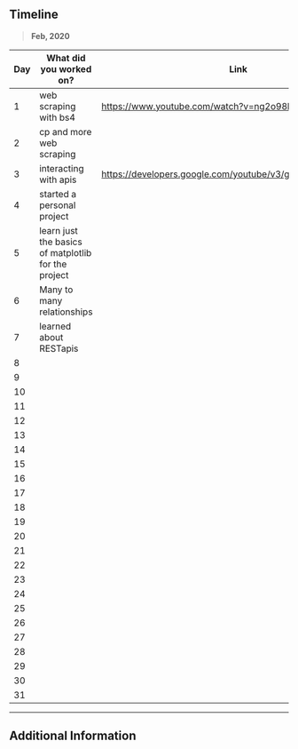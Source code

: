 ## Timeline

> **Feb, 2020**

|Day|What did you worked on?|Link|
|-------|------|--------|
|1|web scraping with bs4|https://www.youtube.com/watch?v=ng2o98k983k&t=304s|
|2|cp and more web scraping||
|3|interacting with apis|https://developers.google.com/youtube/v3/guides/authentication|
|4|started a personal project||
|5|learn just the basics of matplotlib for the project||
|6|Many to many relationships||
|7|learned about RESTapis||
|8|||
|9|||
|10|||
|11|||
|12|||
|13|||
|14|||
|15|||
|16|||
|17|||
|18|||
|19|||
|20|||
|21|||
|22|||
|23|||
|24|||
|25|||
|26|||
|27|||
|28|||
|29|||
|30|||
|31|||



---

## Additional Information

